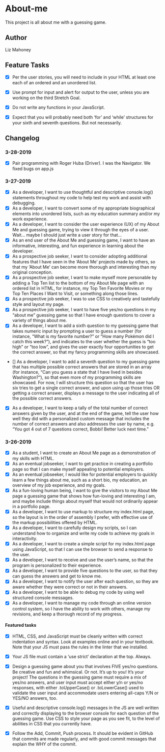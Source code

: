 # About-me
This project is all about me with a guessing game.

## Author 
Liz Mahoney 

## Feature Tasks
- [x]  Per the user stories, you will need to include in your HTML at least one each of an ordered and an unordered list.
- [x] Use prompt for input and alert for output to the user, unless you are working on the third Stretch Goal.
- [x] Do not write any functions in your JavaScript.
- [x] Expect that you will probably need both ‘for’ and ‘while’ structures for your sixth and seventh questions. But not necessarily.


## Changelog 

### 3-28-2019

 - [x] Pair programming with Roger Huba (Driver). I was the Navigator. We fixed bugs on app.js

### 3-27-2019

- [x] As a developer, I want to use thoughtful and descriptive console.log() statements throughout my code to help test my work and assist with debugging.
- [x] As a developer, I want to convert some of my appropriate biographical elements into unordered lists, such as my education summary and/or my work experience.
- [x] As a developer, I want to consider the user experience (UX) of my About Me and guessing game, trying to view it through the eyes of a user. Wait… maybe I should just write a user story for that…
- [x] As an end user of the About Me and guessing game, I want to have an informative, interesting, and fun experience in learning about the developer.
- [x] As a prospective job seeker, I want to consider adopting additional features that I have seen in the ‘About Me’ projects made by others, so that my ‘About Me’ can become more thorough and interesting than my original conception.
- [x] As a prospective job seeker, I want to make myself more personable by adding a Top Ten list to the bottom of my About Me page with an ordered list in HTML, for instance, my Top Ten Favorite Movies or my Top Ten Places I Want to Visit, or something along those lines.
- [x] As a prospective job seeker, I was to use CSS to creatively and tastefully style and layout my page.
- [x] As a prospective job seeker, I want to have five yes/no questions in my “about me” guessing game so that I have enough questions to cover a variety of things about me.
- [x] As a developer, I want to add a sixth question to my guessing game that takes numeric input by prompting a user to guess a number (for instance, “What is my favorite number?” or “How many Pokémon did I catch this week?”), and indicates to the user whether the guess is “too high” or “too low”, and gives the user exactly four opportunities to get the correct answer, so that my fancy programming skills are showcased.
- [] As a developer, I want to add a seventh question to my guessing game that has multiple possible correct answers that are stored in an array (for instance, “Can you guess a state that I have lived in besides Washington?”), so that even more of my programming skills are showcased. For now, I will structure this question so that the user has six tries to get a single correct answer, and upon using up those tries OR getting a correct answer, displays a message to the user indicating all of the possible correct answers.
- [x] As a developer, I want to keep a tally of the total number of correct answers given by the user, and at the end of the game, tell the user how well they did with a personalized custom message that includes the number of correct answers and also addresses the user by name, e.g. “You got 4 out of 7 questions correct, Bobbi! Better luck next time.”

### 3-26-2019

- [x] As a student, I want to create an About Me page as a demonstration of my skills with HTML.
- [x] As an eventual jobseeker, I want to get practice in creating a portfolio page so that I can make myself appealing to potential employers.
- [x] As an eventual jobseeker, I would like for potential employers to quickly learn a few things about me, such as a short bio, my education, an overview of my job experience, and my goals.
- [x] As a fun-loving human being, I want to give the visitors to my About Me page a guessing game that shows how fun-loving and interesting I am, and maybe include things about myself that would not ordinarily appear in a portfolio page.
- [x] As a developer, I want to use markup to structure my index.html page, so the layout is in the order of assembly I prefer, with effective use of the markup possibilities offered by HTML.
- [x] As a developer, I want to carefully design my scripts, so I can understand how to organize and write my code to achieve my goals in interactivity.
- [x] As a developer, I want to create a simple script for my index.html page using JavaScript, so that I can use the browser to send a response to the user.
- [x] As a developer, I want to receive and use the user’s name, so that the program is personalized to their experience.
- [x] As a developer, I want to provide five questions to the user, so that they can guess the answers and get to know me.
- [x] As a developer, I want to notify the user after each question, so they are aware whether they were correct or not in their answers.
- [x] As a developer, I want to be able to debug my code by using well structured console messages.
- [x] As a developer, I want to manage my code through an online version control system, so I have the ability to work with others, manage my revisions, and keep a thorough record of my progress.

 #### Featured tasks

  - [x] HTML, CSS, and JavaScript must be cleanly written with correct indentation and syntax. Look at examples online and in your textbook. Note that your JS must pass the rules in the linter that we installed.
  - [x] Your JS file must contain a ‘use strict’ declaration at the top. Always.
  - [x] Design a guessing game about you that involves FIVE yes/no questions. Be creative and fun and whimsical. Or not. It’s up to you! It’s your project!
  The questions in the guessing game must require a mix of yes/no answers, and user input must accept either y/n or yes/no responses, with either .toUpperCase() or .toLowerCase() used to validate the user input and accommodate users entering all-caps Y/N or YES/NO answers, too.
  - [x] Useful and descriptive console.log() messages in the JS are well written and correctly displaying to the browser console for each question of the guessing game.
  Use CSS to style your page as you see fit, to the level of abilities in CSS that you currently have.
  - [x] Follow the Add, Commit, Push process. It should be evident in GitHub that commits are made regularly, and with good commit messages that explain the WHY of the commit.

